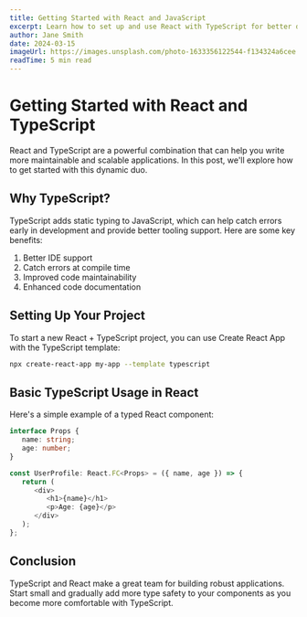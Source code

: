 ```yaml
---
title: Getting Started with React and JavaScript
excerpt: Learn how to set up and use React with TypeScript for better development experience.
author: Jane Smith
date: 2024-03-15
imageUrl: https://images.unsplash.com/photo-1633356122544-f134324a6cee
readTime: 5 min read
---
```


# Getting Started with React and TypeScript

React and TypeScript are a powerful combination that can help you write more maintainable and scalable applications. In this post, we'll explore how to get started with this dynamic duo.

## Why TypeScript?

TypeScript adds static typing to JavaScript, which can help catch errors early in development and provide better tooling support. Here are some key benefits:

1. Better IDE support
2. Catch errors at compile time
3. Improved code maintainability
4. Enhanced code documentation

## Setting Up Your Project

To start a new React + TypeScript project, you can use Create React App with the TypeScript template:

```bash
npx create-react-app my-app --template typescript
```

## Basic TypeScript Usage in React

Here's a simple example of a typed React component:

```typescript
interface Props {
   name: string;
   age: number;
}

const UserProfile: React.FC<Props> = ({ name, age }) => {
   return (
      <div>
         <h1>{name}</h1>
         <p>Age: {age}</p>
      </div>
   );
};
```

## Conclusion

TypeScript and React make a great team for building robust applications. Start small and gradually add more type safety to your components as you become more comfortable with TypeScript.
